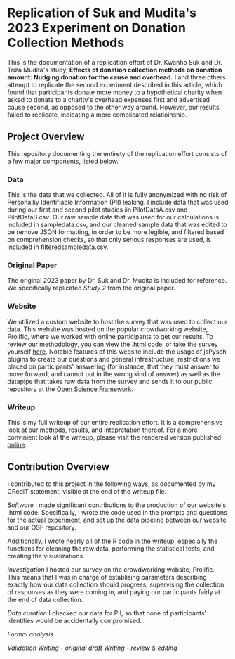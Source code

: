 # Replication of Suk and Mudita's 2023 Experiment on Donation Collection Methods

This is the documentation of a replication effort of Dr. Kwanho Suk and Dr. Triza Mudita's study, **Effects of donation collection methods on donation amount: Nudging donation for the cause and overhead.** I and three others attempt to replicate the second experiment described in this article, which found that participants donate more money to a hypothetical charity when asked to donate to a charity's overhead expenses first and advertised cause second, as opposed to the other way around. However, our results failed to replicate, indicating a more complicated relatioinship.

## Project Overview

This repository documenting the entirety of the replication effort consists of a few major components, listed below.

### Data

This is the data that we collected. All of it is fully anonymized with no risk of Personalliy Identifiable Information (PII) leaking. I include data that was used during our first and second pilot studies iin PilotDataA.csv and PilotDataB.csv. Our raw sample data that was used for our calculations is included in sampledata.csv, and our cleaned sample data that was edited to be remove JSON formatting, in order to be more legible, and filtered based on comprehension checks, so that only serious responses are used, is included in filteredsampledata.csv.

### Original Paper

The original 2023 paper by Dr. Suk and Dr. Mudita is included for reference. We specifically replicated *Study 2* from the original paper.

### Website

We utilized a custom website to host the survey that was used to collect our data. This website was hosted on the popular crowdworking website, Prolific, where we worked with online participants to get our results. To review our methodology, you can view the .html code, or take the survey yourself [here](https://ucsd-psych201a.github.io/suk2023/website/). Notable features of this website include the usage of jsPysch plugins to create our questions and general infrastructure, restrictions we placed on participants' answering (for instance, that they must answer to move forward, and cannot put in the wrong kind of answer) as well as the datapipe that takes raw data from the survey and sends it to our public repository at the [Open Science Framework](https://osf.io/jzx7e/).

### Writeup

This is my full writeup of our entire replication effort. It is a comprehensive look at our methods, results, and intepretation thereof. For a more convinient look at the writeup, please visit the rendered version published [online](https://rpubs.com/willdemelo/1253815).

## Contribution Overview

I contributed to this project in the following ways, as documented by my CRediT statement, visible at the end of the writeup file.

*Software*
I made significant contributions to the production of our website's .html code. Specifically, I wrote the code used in the prompts and questions for the actual experiment, and set up the data pipeline between our website and our OSF repository.

Additionally, I wrote nearly all of the R code in the writeup, especially the functions for cleaning the raw data, performing the statistical tests, and creating the visualizations.

*Investigation*
I hosted our survey on the crowdworking website, Prolific. This means that I was in charge of establising parameters describing exactly how our data collection should progress, supervising the collection of responses as they were coming in, and paying our participants fairly at the end of data collection.

*Data curation*
I checked our data for PII, so that none of participants' identities would be accidentally compromised.

*Formal analysis*




*Validation*
*Writing - original draft*
*Writing - review & editing*


